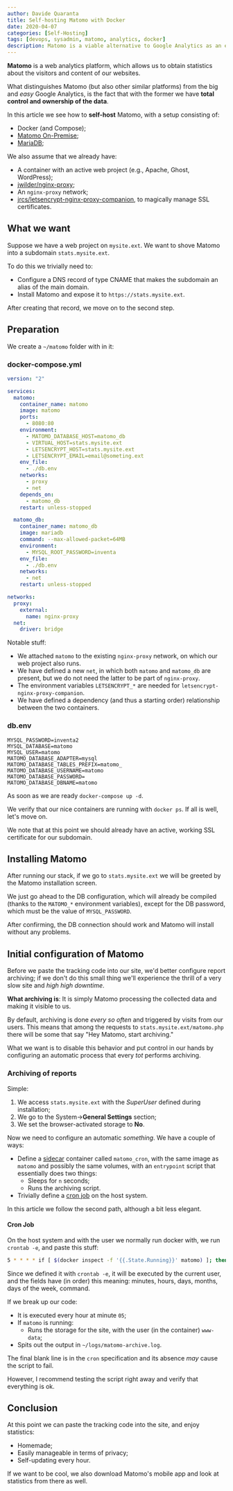 ```yaml
---
author: Davide Quaranta
title: Self-hosting Matomo with Docker
date: 2020-04-07
categories: [Self-Hosting]
tags: [devops, sysadmin, matomo, analytics, docker]
description: Matomo is a viable alternative to Google Analytics as an ethical and privacy-oriented web analytics tool. In this post we see how to install it with Docker, alongside MariaDB and a couple of nginx-related containers.
---
```


**Matomo** is a web analytics platform, which allows us to obtain statistics about the visitors and content of our websites.

What distinguishes Matomo (but also other similar platforms) from the big and _easy_ Google Analytics, is the fact that with the former we have **total control and ownership of the data**.

In this article we see how to **self-host** Matomo, with a setup consisting of:

- Docker (and Compose);
- [Matomo On-Premise](https://hub.docker.com/_/matomo);
- [MariaDB](https://hub.docker.com/_/mariadb/);

We also assume that we already have:

- A container with an active web project (e.g., Apache, Ghost, WordPress);
- [jwilder/nginx-proxy](https://hub.docker.com/r/jwilder/nginx-proxy/);
- An `nginx-proxy` network;
- [jrcs/letsencrypt-nginx-proxy-companion](https://hub.docker.com/r/jrcs/letsencrypt-nginx-proxy-companion), to magically manage SSL certificates.

## What we want

Suppose we have a web project on `mysite.ext`. We want to shove Matomo into a subdomain `stats.mysite.ext`.

To do this we trivially need to:

- Configure a DNS record of type CNAME that makes the subdomain an alias of the main domain.
- Install Matomo and expose it to `https://stats.mysite.ext`.

After creating that record, we move on to the second step.

## Preparation

We create a `~/matomo` folder with in it:

### docker-compose.yml

```yaml
version: "2"

services:
  matomo:
    container_name: matomo
    image: matomo
    ports:
      - 8080:80
    environment:
      - MATOMO_DATABASE_HOST=matomo_db
      - VIRTUAL_HOST=stats.mysite.ext
      - LETSENCRYPT_HOST=stats.mysite.ext
      - LETSENCRYPT_EMAIL=email@someting.ext
    env_file:
      - ./db.env
    networks:
      - proxy
      - net
    depends_on:
      - matomo_db
    restart: unless-stopped

  matomo_db:
    container_name: matomo_db
    image: mariadb
    command: --max-allowed-packet=64MB
    environment:
      - MYSQL_ROOT_PASSWORD=inventa
    env_file:
      - ./db.env
    networks:
      - net
    restart: unless-stopped

networks:
  proxy:
    external:
      name: nginx-proxy
  net:
    driver: bridge
```

Notable stuff:

- We attached `matomo` to the existing `nginx-proxy` network, on which our web project also runs.
- We have defined a new `net`, in which both `matomo` and `matomo_db` are present, but we do not need the latter to be part of `nginx-proxy`.
- The environment variables `LETSENCRYPT_*` are needed for `letsencrypt-nginx-proxy-companion`.
- We have defined a dependency (and thus a starting order) relationship between the two containers.

### db.env

```
MYSQL_PASSWORD=inventa2
MYSQL_DATABASE=matomo
MYSQL_USER=matomo
MATOMO_DATABASE_ADAPTER=mysql
MATOMO_DATABASE_TABLES_PREFIX=matomo_
MATOMO_DATABASE_USERNAME=matomo
MATOMO_DATABASE_PASSWORD=
MATOMO_DATABASE_DBNAME=matomo
```

As soon as we are ready `docker-compose up -d`.

We verify that our nice containers are running with `docker ps`. If all is well, let's move on.

We note that at this point we should already have an active, working SSL certificate for our subdomain.

## Installing Matomo

After running our stack, if we go to `stats.mysite.ext` we will be greeted by the Matomo installation screen.

We just go ahead to the DB configuration, which will already be compiled (thanks to the `MATOMO_*` environment variables), except for the DB password, which must be the value of `MYSQL_PASSWORD`.

After confirming, the DB connection should work and Matomo will install without any problems.

## Initial configuration of Matomo

Before we paste the tracking code into our site, we'd better configure report archiving; if we don't do this small thing we'll experience the thrill of a very slow site and _high high downtime_.

**What archiving is**: It is simply Matomo processing the collected data and making it visible to us.

By default, archiving is done _every so often_ and triggered by visits from our users. This means that among the requests to `stats.mysite.ext/matomo.php` there will be some that say "Hey Matomo, start archiving."

What we want is to disable this behavior and put control in our hands by configuring an automatic process that every _tot_ performs archiving.

### Archiving of reports

Simple:

1. We access `stats.mysite.ext` with the _SuperUser_ defined during installation;
2. We go to the System->**General Settings** section;
3. We set the browser-activated storage to **No**.

Now we need to configure an automatic _something_. We have a couple of ways:

- Define a [sidecar](https://docs.microsoft.com/en-us/azure/architecture/patterns/sidecar) container called `matomo_cron`, with the same image as `matomo` and possibly the same volumes, with an `entrypoint` script that essentially does two things:
  - Sleeps for `n` seconds;
  - Runs the archiving script.
- Trivially define a [cron job](https://matomo.org/docs/setup-auto-archiving/) on the host system.

In this article we follow the second path, although a bit less elegant.

#### Cron Job

On the host system and with the user we normally run docker with, we run `crontab -e`, and paste this stuff:

```sh
5 * * * * if [ $(docker inspect -f '{{.State.Running}}' matomo) ]; then docker exec -t matomo on -s "/bin/bash" -c "/usr/local/bin/php /var/www/html/console core:archive --url=https://stats.mysite.ext" www-data; fi >> /home/user/logs/matomo-archive.log

```

Since we defined it with `crontab -e`, it will be executed by the current user, and the fields have (in order) this meaning: minutes, hours, days, months, days of the week, command.

If we break up our code:

- It is executed every hour at minute `05`;
- If `matomo` is running:
  - Runs the storage for the site, with the user (in the container) `www-data`;
- Spits out the output in `~/logs/matomo-archive.log`.

The final blank line is in the `cron` specification and its absence _may_ cause the script to fail.

However, I recommend testing the script right away and verify that everything is ok.

## Conclusion

At this point we can paste the tracking code into the site, and enjoy statistics:

- Homemade;
- Easily manageable in terms of privacy;
- Self-updating every hour.

If we want to be cool, we also download Matomo's mobile app and look at statistics from there as well.
